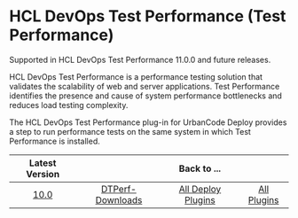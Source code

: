 # HCL DevOps Test Performance (Test Performance)

Supported in HCL DevOps Test Performance 11.0.0 and future releases.

HCL DevOps Test Performance is a performance testing solution that validates the scalability of web and server applications. Test Performance identifies the presence and cause of system performance bottlenecks and reduces load testing complexity.

The HCL DevOps Test Performance plug-in for UrbanCode Deploy provides a step to run performance tests on the same system in which Test Performance is installed.

|Latest Version||Back to ...||
| :---: | :---: | :---: | :---: |
|[10.0](https://raw.githubusercontent.com/sharathp9/IBM-UCD-PLUGINS/main/files/HCLDevOpsTestPerf/DTPerf-DD-HCL-10.0.zip)|[DTPerf-Downloads](downloads.md)|[All Deploy Plugins](../README.md)|[All Plugins](../../index.md)|
